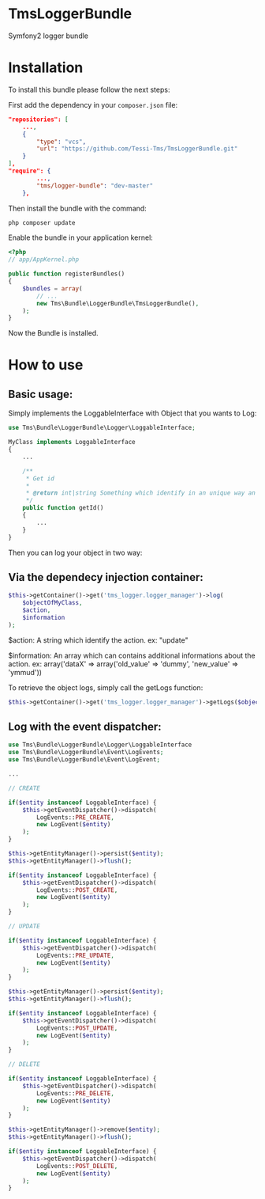 TmsLoggerBundle
===============

Symfony2 logger bundle


Installation
============

To install this bundle please follow the next steps:

First add the dependency in your `composer.json` file:

```json
"repositories": [
    ...,
    {
        "type": "vcs",
        "url": "https://github.com/Tessi-Tms/TmsLoggerBundle.git"
    }
],
"require": {
        ...,
        "tms/logger-bundle": "dev-master"
    },
```

Then install the bundle with the command:

```sh
php composer update
```

Enable the bundle in your application kernel:

```php
<?php
// app/AppKernel.php

public function registerBundles()
{
    $bundles = array(
        // ...
        new Tms\Bundle\LoggerBundle\TmsLoggerBundle(),
    );
}
```

Now the Bundle is installed.


How to use
==========

Basic usage:
------------

Simply implements the LoggableInterface with Object that you wants to Log:

```php
use Tms\Bundle\LoggerBundle\Logger\LoggableInterface;

MyClass implements LoggableInterface
{
    ...

    /**
     * Get id
     *
     * @return int|string Something which identify in an unique way an object
     */
    public function getId()
    {
        ...
    }
}

```

Then you can log your object in two way:


Via the dependecy injection container:
--------------------------------------

```php
$this->getContainer()->get('tms_logger.logger_manager')->log(
    $objectOfMyClass,
    $action,
    $information
);
```

$action:
A string which identify the action.
ex: "update"

$information:
An array which can contains additional informations about the action.
ex: array('dataX' => array('old_value' => 'dummy', 'new_value' => 'ymmud'))

To retrieve the object logs, simply call the getLogs function:

```php
$this->getContainer()->get('tms_logger.logger_manager')->getLogs($objectOfMyClass);
```


Log with the event dispatcher:
------------------------------


```php
use Tms\Bundle\LoggerBundle\Logger\LoggableInterface
use Tms\Bundle\LoggerBundle\Event\LogEvents;
use Tms\Bundle\LoggerBundle\Event\LogEvent;

...

// CREATE

if($entity instanceof LoggableInterface) {
    $this->getEventDispatcher()->dispatch(
        LogEvents::PRE_CREATE,
        new LogEvent($entity)
    );
}

$this->getEntityManager()->persist($entity);
$this->getEntityManager()->flush();

if($entity instanceof LoggableInterface) {
    $this->getEventDispatcher()->dispatch(
        LogEvents::POST_CREATE,
        new LogEvent($entity)
    );
}

// UPDATE

if($entity instanceof LoggableInterface) {
    $this->getEventDispatcher()->dispatch(
        LogEvents::PRE_UPDATE,
        new LogEvent($entity)
    );
}

$this->getEntityManager()->persist($entity);
$this->getEntityManager()->flush();

if($entity instanceof LoggableInterface) {
    $this->getEventDispatcher()->dispatch(
        LogEvents::POST_UPDATE,
        new LogEvent($entity)
    );
}

// DELETE

if($entity instanceof LoggableInterface) {
    $this->getEventDispatcher()->dispatch(
        LogEvents::PRE_DELETE,
        new LogEvent($entity)
    );
}

$this->getEntityManager()->remove($entity);
$this->getEntityManager()->flush();

if($entity instanceof LoggableInterface) {
    $this->getEventDispatcher()->dispatch(
        LogEvents::POST_DELETE,
        new LogEvent($entity)
    );
}
```


